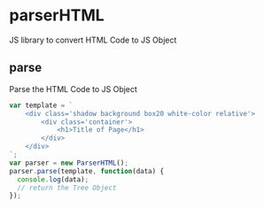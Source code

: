 # parserHTML
JS library to convert HTML Code to JS Object

## parse
Parse the HTML Code to JS Object 
```js
var template = `
    <div class='shadow background box20 white-color relative'>
        <div class='container'>
            <h1>Title of Page</h1>
        </div>
    </div>
`; 
var parser = new ParserHTML();
parser.parse(template, function(data) {
  console.log(data);
  // return the Tree Object
});
```
